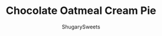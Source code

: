---
layout: ../../layouts/MarkdownPostLayout.astro
title: Chocolate Oatmeal Cream Pie
author: ShugarySweets
pubDate: 2019-01-15
description: "Soft and chewy Chocolate Oatmeal Cream Pies! You&#x27;ll love this easy lunchbox treat. Similar to the classic, but CHOCOLATE flavored!"
image_url: https://www.shugarysweets.com/wp-content/uploads/2020/06/chocolate-oatmeal-cream-pie-facebook-1.jpg
tags: ["Cookies","American"]
calories: 329
protein: 3
carbohydrates: 33
fats: 21
fiber: 1
ingredients: ["1 cup Crisco, butter flavored shortening","¾ cup light brown sugar, packed","½ cup granulated sugar","1 Tbsp molasses","1 tsp vanilla extract","2 large eggs","1½ cups all-purpose flour","½ tsp salt","1 tsp baking soda","¼ tsp cinnamon","3 Tbsp unsweetened cocoa powder","1½ cup quick cook oats","2 tsp very hot water","¼ tsp salt","10 oz (about 1 1/2 jars) Marshmallow Fluff","¾ cup butter flavor Crisco","2/3 cup powdered sugar","1 tsp vanilla"]
serves: 17
time: "28 minutes"
prepTime: "20 minutes"
instructions: ["In large bowl, beat Crisco, brown sugar, granulated sugar, molasses, vanilla and eggs. Add flour, salt, baking soda, cocoa and cinnamon. Mix in the oats.","Drop by ONE tablespoon onto a parchment lined cookie sheet. Bake 7-8 minutes in a 350 degree oven, until just starting to brown around the edges. DON’T OVERCOOK!","After cookies have cooled, combine hot water with salt and mix until salt is dissolved. In large bowl, beat marshmallow fluff with Crisco, powdered sugar and vanilla. Beat on high until fluffy.","Add in salt water and mix until well combined. Spread filling on one cooled cookie and press second cookie on top.","Store in airtight container at room temperature for up to a week."]
nutrition: ["329 calories","33 grams carbohydrates","73 milligrams cholesterol","21 grams fat","1 grams fiber","3 grams protein","13 grams saturated fat","339 grams sodium","19 grams sugar","1 grams trans fat","7 grams unsaturated fat"]
---